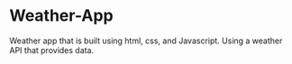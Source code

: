 # Weather-App
Weather app that is built using html, css, and Javascript. Using a weather API that provides data.
